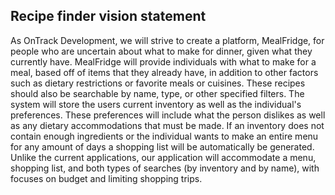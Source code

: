 ## Recipe finder vision statement
<p>
    As OnTrack Development, we will strive to create a platform, MealFridge, for people who are uncertain about what to make for dinner, given what they currently have. MealFridge will provide individuals with what to make for a meal, based off of items that they already have, in addition to other factors such as dietary restrictions or favorite meals or cuisines. These recipes should also be searchable by name, type, or other specified filters. The system will store the users current inventory as well as the individual's preferences. These preferences will include what the person dislikes as well as any dietary accommodations that must be made. If an inventory does not contain enough ingredients or the individual wants to make an entire menu for any amount of days a shopping list will be automatically be generated. Unlike the current applications, our application will accommodate a menu, shopping list, and both types of searches (by inventory and by name), with focuses on budget and limiting shopping trips. 
</p>